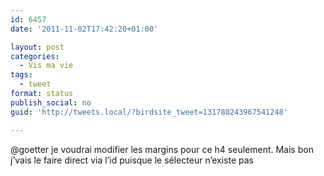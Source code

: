```yaml
---
id: 6457
date: '2011-11-02T17:42:20+01:00'

layout: post
categories:
  - Vis ma vie
tags:
  - tweet
format: status
publish_social: no
guid: 'http://tweets.local/?birdsite_tweet=131788243967541248'

---
```


@goetter je voudrai modifier les margins pour ce h4 seulement. Mais bon j’vais le faire direct via l’id puisque le sélecteur n’existe pas